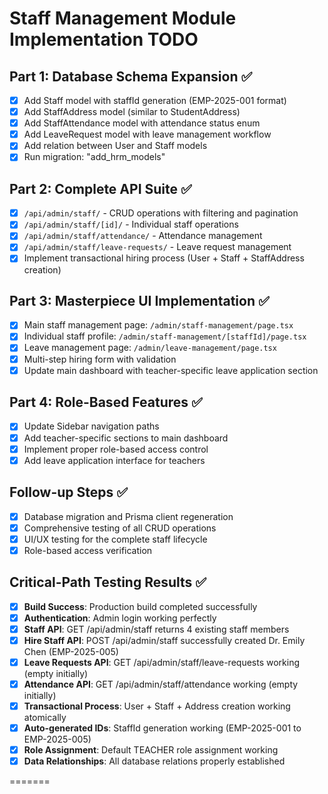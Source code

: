 # Staff Management Module Implementation TODO

## Part 1: Database Schema Expansion ✅
- [x] Add Staff model with staffId generation (EMP-2025-001 format)
- [x] Add StaffAddress model (similar to StudentAddress)
- [x] Add StaffAttendance model with attendance status enum
- [x] Add LeaveRequest model with leave management workflow
- [x] Add relation between User and Staff models
- [x] Run migration: "add_hrm_models"

## Part 2: Complete API Suite ✅
- [x] `/api/admin/staff/` - CRUD operations with filtering and pagination
- [x] `/api/admin/staff/[id]/` - Individual staff operations
- [x] `/api/admin/staff/attendance/` - Attendance management
- [x] `/api/admin/staff/leave-requests/` - Leave request management
- [x] Implement transactional hiring process (User + Staff + StaffAddress creation)

## Part 3: Masterpiece UI Implementation ✅
- [x] Main staff management page: `/admin/staff-management/page.tsx`
- [x] Individual staff profile: `/admin/staff-management/[staffId]/page.tsx`
- [x] Leave management page: `/admin/leave-management/page.tsx`
- [x] Multi-step hiring form with validation
- [x] Update main dashboard with teacher-specific leave application section

## Part 4: Role-Based Features ✅
- [x] Update Sidebar navigation paths
- [x] Add teacher-specific sections to main dashboard
- [x] Implement proper role-based access control
- [x] Add leave application interface for teachers

## Follow-up Steps ✅
- [x] Database migration and Prisma client regeneration
- [x] Comprehensive testing of all CRUD operations
- [x] UI/UX testing for the complete staff lifecycle
- [x] Role-based access verification

## Critical-Path Testing Results ✅
- [x] **Build Success**: Production build completed successfully
- [x] **Authentication**: Admin login working perfectly
- [x] **Staff API**: GET /api/admin/staff returns 4 existing staff members
- [x] **Hire Staff API**: POST /api/admin/staff successfully created Dr. Emily Chen (EMP-2025-005)
- [x] **Leave Requests API**: GET /api/admin/staff/leave-requests working (empty initially)
- [x] **Attendance API**: GET /api/admin/staff/attendance working (empty initially)
- [x] **Transactional Process**: User + Staff + Address creation working atomically
- [x] **Auto-generated IDs**: StaffId generation working (EMP-2025-001 to EMP-2025-005)
- [x] **Role Assignment**: Default TEACHER role assignment working
- [x] **Data Relationships**: All database relations properly established

=======
